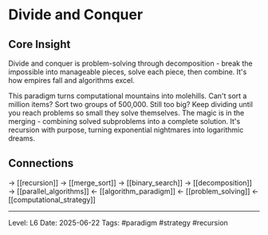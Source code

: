 # Divide and Conquer

## Core Insight
Divide and conquer is problem-solving through decomposition - break the impossible into manageable pieces, solve each piece, then combine. It's how empires fall and algorithms excel.

This paradigm turns computational mountains into molehills. Can't sort a million items? Sort two groups of 500,000. Still too big? Keep dividing until you reach problems so small they solve themselves. The magic is in the merging - combining solved subproblems into a complete solution. It's recursion with purpose, turning exponential nightmares into logarithmic dreams.

## Connections
→ [[recursion]]
→ [[merge_sort]]
→ [[binary_search]]
→ [[decomposition]]
→ [[parallel_algorithms]]
← [[algorithm_paradigm]]
← [[problem_solving]]
← [[computational_strategy]]

---
Level: L6
Date: 2025-06-22
Tags: #paradigm #strategy #recursion